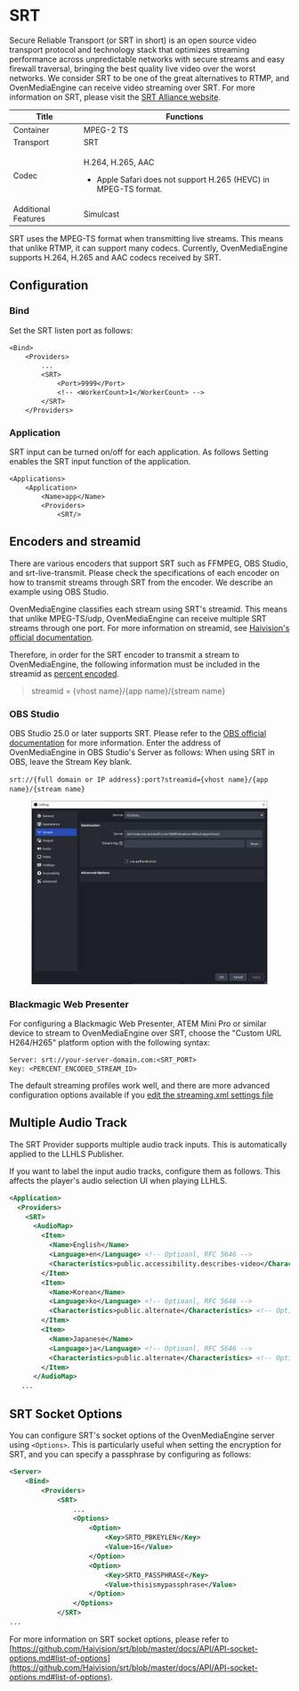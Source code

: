 # SRT

Secure Reliable Transport (or SRT in short) is an open source video transport protocol and technology stack that optimizes streaming performance across unpredictable networks with secure streams and easy firewall traversal, bringing the best quality live video over the worst networks. We consider SRT to be one of the great alternatives to RTMP, and OvenMediaEngine can receive video streaming over SRT. For more information on SRT, please visit the [SRT Alliance website](https://www.srtalliance.org).

| Title               | Functions                                                                                               |
| ------------------- | ------------------------------------------------------------------------------------------------------- |
| Container           | MPEG-2 TS                                                                                               |
| Transport           | SRT                                                                                                     |
| Codec               | <p>H.264, H.265, AAC</p><ul><li>Apple Safari does not support H.265 (HEVC) in MPEG-TS format.</li></ul> |
| Additional Features | Simulcast                                                                                               |

SRT uses the MPEG-TS format when transmitting live streams. This means that unlike RTMP, it can support many codecs. Currently, OvenMediaEngine supports H.264, H.265 and AAC codecs received by SRT.

## Configuration

### Bind

Set the SRT listen port as follows:

```markup
<Bind>
    <Providers>
        ...
        <SRT>
            <Port>9999</Port>
            <!-- <WorkerCount>1</WorkerCount> -->
        </SRT>
    </Providers>
```

### Application

SRT input can be turned on/off for each application. As follows Setting enables the SRT input function of the application.

```markup
<Applications>
    <Application>
        <Name>app</Name>
        <Providers>
            <SRT/>
```

## Encoders and streamid

There are various encoders that support SRT such as FFMPEG, OBS Studio, and srt-live-transmit. Please check the specifications of each encoder on how to transmit streams through SRT from the encoder. We describe an example using OBS Studio.

OvenMediaEngine classifies each stream using SRT's streamid. This means that unlike MPEG-TS/udp, OvenMediaEngine can receive multiple SRT streams through one port. For more information on streamid, see [Haivision's official documentation](https://github.com/Haivision/srt/blob/master/docs/features/access-control.md).

Therefore, in order for the SRT encoder to transmit a stream to OvenMediaEngine, the following information must be included in the streamid as [percent encoded](https://tools.ietf.org/html/rfc3986#section-2.1).

> streamid = {vhost name}/{app name}/{stream name}

### OBS Studio

OBS Studio 25.0 or later supports SRT. Please refer to the [OBS official documentation](https://obsproject.com/wiki/Streaming-With-SRT-Protocol) for more information. Enter the address of OvenMediaEngine in OBS Studio's Server as follows: When using SRT in OBS, leave the Stream Key blank.

`srt://{full domain or IP address}:port?streamid={vhost name}/{app name}/{stream name}`

<figure><img src="../.gitbook/assets/image (61).png" alt=""><figcaption></figcaption></figure>

### Blackmagic Web Presenter

For configuring a Blackmagic Web Presenter, ATEM Mini Pro or similar device to stream to OvenMediaEngine over SRT, choose the "Custom URL H264/H265" platform option with the following syntax:

```
Server: srt://your-server-domain.com:<SRT_PORT>
Key: <PERCENT_ENCODED_STREAM_ID>
```

The default streaming profiles work well, and there are more advanced configuration options available if you [edit the streaming.xml settings file](https://airensoft.gitbook.io/ovenmediaengine/v/0.16.4/live-source/srt-beta#blackmagic-web-presenter)

## Multiple Audio Track

The SRT Provider supports multiple audio track inputs. This is automatically applied to the LLHLS Publisher.

If you want to label the input audio tracks, configure them as follows. This affects the player's audio selection UI when playing LLHLS.

```xml
<Application>
  <Providers>
    <SRT>
      <AudioMap>
        <Item>
          <Name>English</Name> 
          <Language>en</Language> <!-- Optioanl, RFC 5646 -->
          <Characteristics>public.accessibility.describes-video</Characteristics> <!-- Optional -->
        </Item>
        <Item>
          <Name>Korean</Name>
          <Language>ko</Language> <!-- Optioanl, RFC 5646 -->
          <Characteristics>public.alternate</Characteristics> <!-- Optional -->
        </Item>
        <Item>
          <Name>Japanese</Name>
          <Language>ja</Language> <!-- Optioanl, RFC 5646 -->
          <Characteristics>public.alternate</Characteristics> <!-- Optional -->
        </Item>
      </AudioMap>
   ...
```

## SRT Socket Options

You can configure SRT's socket options of the OvenMediaEngine server using `<Options>`. This is particularly useful when setting the encryption for SRT, and you can specify a passphrase by configuring as follows:

```xml
<Server>
    <Bind>
        <Providers>
            <SRT>
                ...
                <Options>
                    <Option>
                        <Key>SRTO_PBKEYLEN</Key>
                        <Value>16</Value>
                    </Option>
                    <Option>
                        <Key>SRTO_PASSPHRASE</Key>
                        <Value>thisismypassphrase</Value>
                    </Option>
                </Options>
            </SRT>
...
```

For more information on SRT socket options, please refer to [https://github.com/Haivision/srt/blob/master/docs/API/API-socket-options.md#list-of-options](https://github.com/Haivision/srt/blob/master/docs/API/API-socket-options.md#list-of-options).
